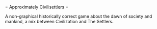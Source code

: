 = Approximately Civilisettlers =

A non-graphical historically correct game about the dawn of society and mankind, a mix between Civilization and The Settlers.
